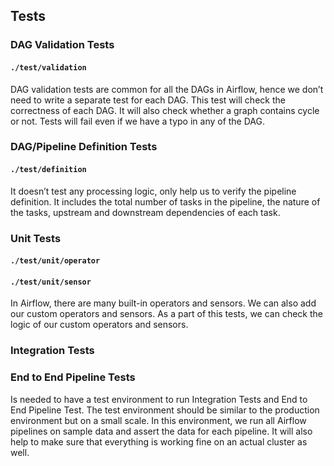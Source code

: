 ## Tests
### DAG Validation Tests
#### `./test/validation`
DAG validation tests are common for all the DAGs in Airflow, hence we don’t need to write a separate test for each DAG. This test will check the correctness of each DAG. It will also check whether a graph contains cycle or not. Tests will fail even if we have a typo in any of the DAG. 
### DAG/Pipeline Definition Tests 
#### `./test/definition`
It doesn’t test any processing logic, only help us to verify the pipeline definition. It includes the total number of tasks in the pipeline, the nature of the tasks, upstream and downstream dependencies of each task.
### Unit Tests
#### `./test/unit/operator`
#### `./test/unit/sensor`
In Airflow, there are many built-in operators and sensors. 
We can also add our custom operators and sensors. 
As a part of this tests, we can check the logic of our custom operators and sensors.
### Integration Tests
### End to End Pipeline Tests
Is needed to have a test environment to run Integration Tests and End to End Pipeline Test. 
The test environment should be similar to the production environment but on a small scale. 
In this environment, we run all Airflow pipelines on sample data and assert the data for each pipeline. 
It will also help to make sure that everything is working fine on an actual cluster as well.